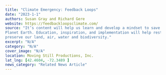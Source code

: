 ```yaml
---
title: "Climate Emergency: Feedback Loops"
date: "2023-1-1"
authors: Susan Gray and Richard Gere
website: https://feedbackloopsclimate.com/
source: "It’s content will help us learn and develop a mindset to save Our
Planet Earth. Education, inspiration, and implementation will help restore, conserve, and
preserve our land, air, water and biodiversity."
excerpt: "N/A"
category: "N/A"
cover_image: "N/A"
location: Moving Still Productions, Inc.
lat_lng: [42.4604, -72.3489 ]
news_category: "Related News Article"
---
```

